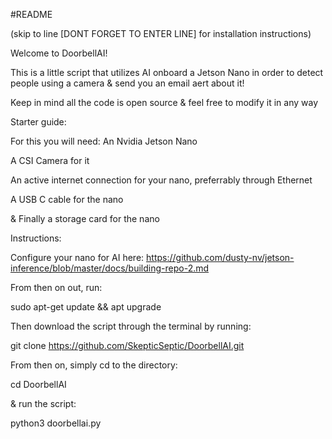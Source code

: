 #README

(skip to line [DONT FORGET TO ENTER LINE] for installation instructions)

Welcome to DoorbellAI!

This is a little script that utilizes AI onboard a Jetson Nano in order to detect people using a camera & send you an email aert about it!

Keep in mind all the code is open source & feel free to modify it in any way




Starter guide:

For this you will need:
An Nvidia Jetson Nano

A CSI Camera for it

An active internet connection for your nano, preferrably through Ethernet

A USB C cable for the nano

& Finally a storage card for the nano






Instructions: 

Configure your nano for AI here:
https://github.com/dusty-nv/jetson-inference/blob/master/docs/building-repo-2.md

From then on out, run:

sudo apt-get update && apt upgrade

Then download the script through the terminal by running:

git clone https://github.com/SkepticSeptic/DoorbellAI.git

From then on, simply cd to the directory:

cd DoorbellAI

& run the script:

python3 doorbellai.py
